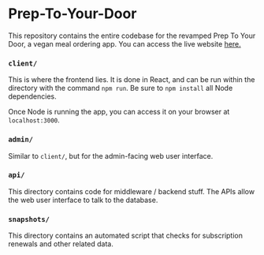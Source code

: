 # Prep-To-Your-Door

This repository contains the entire codebase for the revamped Prep To Your Door, a vegan meal ordering app. You can access the live website [here.](https://www.preptoyourdoor.netlify.com/)

### `client/`
This is where the frontend lies. It is done in React, and can be run within the directory with the command `npm run`. Be sure to `npm install` all Node dependencies.

Once Node is running the app, you can access it on your browser at `localhost:3000`.

### `admin/`
Similar to `client/`, but for the admin-facing web user interface.

### `api/`
This directory contains code for middleware / backend stuff. The APIs allow the web user interface to talk to the database.

### `snapshots/`
This directory contains an automated script that checks for subscription renewals and other related data.
